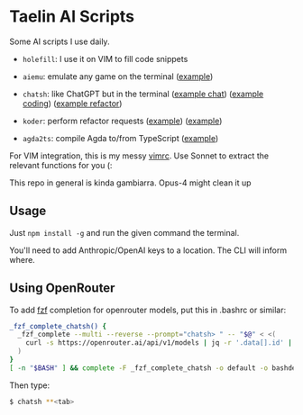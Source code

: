 Taelin AI Scripts
=================

Some AI scripts I use daily.

- `holefill`: I use it on VIM to fill code snippets

- `aiemu`: emulate any game on the terminal ([example](https://x.com/VictorTaelin/status/1790183986096116189))
 
- `chatsh`: like ChatGPT but in the terminal ([example chat](https://x.com/VictorTaelin/status/1655304645953089538)) ([example coding](https://x.com/VictorTaelin/status/1809290888356729002)) ([example refactor](https://x.com/VictorTaelin/status/1828893898594300220))

- `koder`: perform refactor requests ([example](https://x.com/VictorTaelin/status/1824489509146227192)) ([example](https://x.com/VictorTaelin/status/1811254153655558188))

- `agda2ts`: compile Agda to/from TypeScript ([example](https://x.com/VictorTaelin/status/1837256721850306746))

For VIM integration, this is my messy [vimrc](https://github.com/VictorTaelin/OSX/blob/master/vimrc).
Use Sonnet to extract the relevant functions for you (:

This repo in general is kinda gambiarra. Opus-4 might clean it up

## Usage

Just `npm install -g` and run the given command the terminal.

You'll need to add Anthropic/OpenAI keys to a location. The CLI will inform where.

## Using OpenRouter

To add [fzf](https://github.com/junegunn/fzf) completion for openrouter models, put this in .bashrc or similar:

```bash
_fzf_complete_chatsh() {
  _fzf_complete --multi --reverse --prompt="chatsh> " -- "$@" < <(
    curl -s https://openrouter.ai/api/v1/models | jq -r '.data[].id' | sed 's/^/openrouter:/'
  )
}
[ -n "$BASH" ] && complete -F _fzf_complete_chatsh -o default -o bashdefault chatsh

```

Then type:
```bash
$ chatsh **<tab>
```
